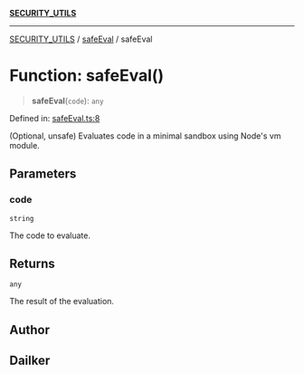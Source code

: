 [**SECURITY_UTILS**](../../README.md)

***

[SECURITY_UTILS](../../README.md) / [safeEval](../README.md) / safeEval

# Function: safeEval()

> **safeEval**(`code`): `any`

Defined in: [safeEval.ts:8](https://github.com/dailker/everyutil-js/blob/7799f3f003cb23f425be3f1c83c38483e2648188/src/security/safeEval.ts#L8)

(Optional, unsafe) Evaluates code in a minimal sandbox using Node's vm module.

## Parameters

### code

`string`

The code to evaluate.

## Returns

`any`

The result of the evaluation.

## Author

## Dailker
